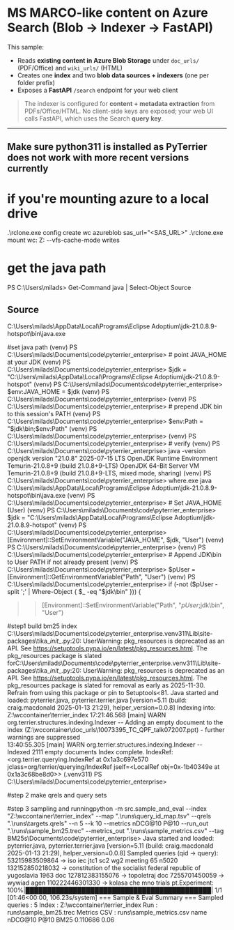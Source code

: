 # MS MARCO-like content on Azure Search (Blob → Indexer → FastAPI)

This sample:
- Reads **existing content in Azure Blob Storage** under `doc_urls/` (PDF/Office) and `wiki_urls/` (HTML)
- Creates one **index** and two **blob data sources + indexers** (one per folder prefix)
- Exposes a **FastAPI** `/search` endpoint for your web client

> The indexer is configured for **content + metadata extraction** from PDFs/Office/HTML.
> No client-side keys are exposed; your web UI calls FastAPI, which uses the Search **query key**.

---

## Make sure python311 is installed as PyTerrier does not work with more recent versions currently

# if you're mounting azure to a local drive
.\rclone.exe config create wc azureblob sas_url="<SAS_URL>"
.\rclone.exe mount wc: Z: --vfs-cache-mode writes


# get the java path
PS C:\Users\milads> Get-Command java | Select-Object Source

Source
------
C:\Users\milads\AppData\Local\Programs\Eclipse Adoptium\jdk-21.0.8.9-hotspot\bin\java.exe


#set java path
(venv) PS C:\Users\milads\Documents\code\pyterrier_enterprise> # point JAVA_HOME at your JDK
(venv) PS C:\Users\milads\Documents\code\pyterrier_enterprise> $jdk = "C:\Users\milads\AppData\Local\Programs\Eclipse Adoptium\jdk-21.0.8.9-hotspot"
(venv) PS C:\Users\milads\Documents\code\pyterrier_enterprise> $env:JAVA_HOME = $jdk
(venv) PS C:\Users\milads\Documents\code\pyterrier_enterprise> 
(venv) PS C:\Users\milads\Documents\code\pyterrier_enterprise> # prepend JDK bin to this session's PATH
(venv) PS C:\Users\milads\Documents\code\pyterrier_enterprise> $env:Path = "$jdk\bin;$env:Path"
(venv) PS C:\Users\milads\Documents\code\pyterrier_enterprise> 
(venv) PS C:\Users\milads\Documents\code\pyterrier_enterprise> # verify
(venv) PS C:\Users\milads\Documents\code\pyterrier_enterprise> java -version
openjdk version "21.0.8" 2025-07-15 LTS
OpenJDK Runtime Environment Temurin-21.0.8+9 (build 21.0.8+9-LTS)
OpenJDK 64-Bit Server VM Temurin-21.0.8+9 (build 21.0.8+9-LTS, mixed mode, sharing)
(venv) PS C:\Users\milads\Documents\code\pyterrier_enterprise> where.exe java
C:\Users\milads\AppData\Local\Programs\Eclipse Adoptium\jdk-21.0.8.9-hotspot\bin\java.exe
(venv) PS C:\Users\milads\Documents\code\pyterrier_enterprise> # Set JAVA_HOME (User)
(venv) PS C:\Users\milads\Documents\code\pyterrier_enterprise> $jdk = "C:\Users\milads\AppData\Local\Programs\Eclipse Adoptium\jdk-21.0.8.9-hotspot"
(venv) PS C:\Users\milads\Documents\code\pyterrier_enterprise> [Environment]::SetEnvironmentVariable("JAVA_HOME", $jdk, "User")
(venv) PS C:\Users\milads\Documents\code\pyterrier_enterprise> 
(venv) PS C:\Users\milads\Documents\code\pyterrier_enterprise> # Append JDK\bin to User PATH if not already present
(venv) PS C:\Users\milads\Documents\code\pyterrier_enterprise> $pUser = [Environment]::GetEnvironmentVariable("Path", "User")
(venv) PS C:\Users\milads\Documents\code\pyterrier_enterprise> if (-not ($pUser -split ';' | Where-Object { $_ -eq "$jdk\bin" })) {
>>   [Environment]::SetEnvironmentVariable("Path", "$pUser;$jdk\bin", "User")


#step1 build bm25 index 
C:\Users\milads\Documents\code\pyterrier_enterprise\.venv311\Lib\site-packages\tika\__init__.py:20: UserWarning: pkg_resources is deprecated as an API. See https://setuptools.pypa.io/en/latest/pkg_resources.html. The pkg_resources package is slated forC:\Users\milads\Documents\code\pyterrier_enterprise\.venv311\Lib\site-packages\tika\__init__.py:20: UserWarning: pkg_resources is deprecated as an API. See https://setuptools.pypa.io/en/latest/pkg_resources.html. The pkg_resources package is slated for removal as early as 2025-11-30. Refrain from using this package or pin to Setuptools<81.
Java started and loaded: pyterrier.java, pyterrier.terrier.java [version=5.11 (build: craig.macdonald 2025-01-13 21:29), helper_version=0.0.8]
Indexing into: Z:\wccontainer\terrier_index
17:21:46.568 [main] WARN org.terrier.structures.indexing.Indexer -- Adding an empty document to the index (Z:\wccontainer\doc_urls\10073395_TC_QPF_talk072007.ppt) - further warnings are suppressed       
13:40:55.305 [main] WARN org.terrier.structures.indexing.Indexer -- Indexed 2111 empty documents
Index complete.
IndexRef: <org.terrier.querying.IndexRef at 0x1a3c697e570 jclass=org/terrier/querying/IndexRef jself=<LocalRef obj=0x-1b40349e at 0x1a3c68be8d0>>
(.venv311) PS C:\Users\milads\Documents\code\pyterrier_enterprise>


#step 2 make qrels and query sets

#step 3 sampling and runningpython -m src.sample_and_eval --index "Z:\wccontainer\terrier_index" --map ".\runs\query_id_map.tsv" --qrels ".\runs\targets.qrels" --n 5 --k 10 --metrics nDCG@10 P@10 --run_out ".\runs\sample_bm25.trec" --metrics_out ".\runs\sample_metrics.csv"   --tag BM25s\Documents\code\pyterrier_enterprise>
Java started and loaded: pyterrier.java, pyterrier.terrier.java [version=5.11 (build: craig.macdonald 2025-01-13 21:29), helper_version=0.0.8]
Sampled queries (qid → query):
  53215983509864 → iso iec jtc1 sc2 wg2 meeting 65 n5020
  132152850218032 → constitution of the socialist federal republic of yugoslavia 1963 doc
  127812383155076 → topoletraj doc
  7255701450059 → wywiad agen
  110222446301330 → kolasa che mno trials
pt.Experiment: 100%|███████████████████████████████████████████| 1/1 [01:46<00:00, 106.23s/system]
=== Sample & Eval Summary ===
Sampled queries : 5
Index           : Z:\wccontainer\terrier_index
Run             : runs\sample_bm25.trec
Metrics CSV     : runs\sample_metrics.csv
name  nDCG@10  P@10
BM25 0.110686  0.06